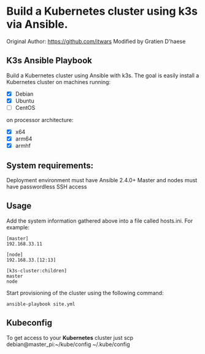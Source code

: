 # Build a Kubernetes cluster using k3s via Ansible.

Original Author: https://github.com/itwars
Modified by Gratien D'haese

## K3s Ansible Playbook

Build a Kubernetes cluster using Ansible with k3s. The goal is easily install a Kubernetes cluster on machines running:

- [X] Debian 
- [X] Ubuntu 
- [ ] CentOS 

on processor architecture:

- [X] x64
- [X] arm64
- [X] armhf

## System requirements:

Deployment environment must have Ansible 2.4.0+
Master and nodes must have passwordless SSH access

## Usage

Add the system information gathered above into a file called hosts.ini. For example:

```
[master]
192.168.33.11

[node]
192.168.33.[12:13]

[k3s-cluster:children]
master
node
```

Start provisioning of the cluster using the following command:

```
ansible-playbook site.yml
```

## Kubeconfig

To get access to your **Kubernetes** cluster just scp debian@master_pi:~/kube/config ~/.kube/config
